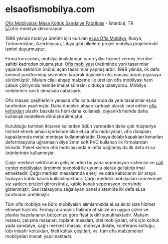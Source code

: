 # elsaofismobilya.com
[Ofis Mobilyaları Masa Koltuk Sandalye Fabrikası](https://elsaofismobilya.com/)  - İstanbul, TR
![ofis-mobilya-dekorasyon](https://elsaofismobilya.com/wp-content/uploads/ofis-dekorasyon-ve-ic-mimarlik.jpg)

1996 yılında mobilya üretimi için kurulan [eLsa Ofis Mobilya](https://elsaofismobilya.com/hakkinda/), Rusya, Türkmenistan, Azerbeycan, Libya gibi ülkelere projeli mobilya projelerinde ismini duyurmuştur. 

Firma kurucuları, mobilya imalatından ucun yıllar hizmet vermiş tecrübe sahibi kadrodan oluşmuştur. [Ofis mobilyası](https://elsaofismobilya.com/tr/urunlerimiz/) üretiminde yeni tasarımlar yaparak sektörün önünü açan tasarımlar yapmışlardır. 1998 yılında, ilk defa laminat postforming sistemleri kurarak dayanıklı ofis masası ürünü piyasaya sürülmüştür. Malum cilalı ahşap malzeme ile üretilen ofis mobilyası hem çabuk çiziliyordu hemde imalat süresini oldukça uzatıyordu. Mobilya renklerinin sınırlı olmasıda cabasıydı.

Ofis masası çeşitlerinin yanısıra ofis koltuklarında da yeni tasarımlar eLsa tarafından yapılmıştır. Daha önceleri ahşap karkaslı olarak imal edilen [ofis koltukları](https://elsaofismobilya.com/tr/ofis-koltuklari/) plastik baskılarla hem daha kullanışlı, dayanıklı hemde daha kullanışlı modellere dönüştürülmüştür.

Kurulduğu tarihten itibaren kaliteden ödün vermeden daha çok müşteriye hizmet etmek amacı içerisinde olan eLsa ofis mobilyaları, ofis dolapları kapaklarında metal menteşe kullanmaktadır. Dosya dolabı kapakları kenarları deformasyona uğramasın diye 2mm soft PVC kullanan ilk firmalardan birisidir. Paket sistem ofis mobilaysında minifix bağlantıyıda ilk defa eLsa ürünlerinde kullanmıştır.

Çağrı merkezi sektörünün gelişiminden bu yana seperasyon sistemini ve [call center mobilyaları](https://elsaofismobilya.com/tr/cagri-merkezi-mobilyalari/) üretimini teknoloji ile uyumlu olarak geliştirip imal etmektedir. Çağrı merkezi masalarında enerji ve data kablolarını bir araya toplayan kablo kanalı kullanılmaktadır. Çağrı merkezi mobilyaları ürünlerinde siz sadece prizleri görürsünüz, kablo kanalı seperasyon içerisinde gizlenmiştir. Ses izalasyonu sağalayan panel sistemide ilk defa eLsa tarafından üretilmiştir.

Tüm ofis mobilya ve büro mobilyaları alımlarınızda eLsa ekibi size hizmet etmeye hazırdır. Firmayı aramanız halinde ofisinize en uygun çizim ve planlar hazırlanarak bütçenize göre fiyat teklifi sunulmaktadır. Makam masası, çalışma masaları, toplantı masaları, otel mobilyaları, ofis için koltuk yada sandalye, çağrı merkezi masası, mdosya dolabı, konferans koltuğu, lobi misafir koltukları, fileli koltuk çeşitleri, vs. tüm ofis malzemeleri mobilyaları imalatı yapılmaktadır.
